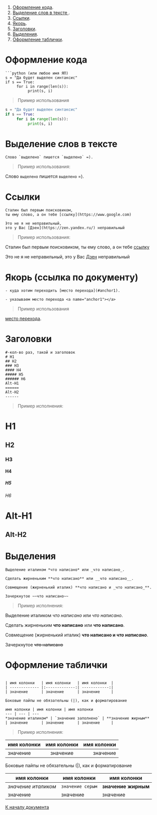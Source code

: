<a name="start"></a>
1. [Оформление кода](#anchor1).
2. [Выделение слов в тексте ](#anchor2).
3. [Ссылки](#anchor3).
4. [Якорь](#anchor4).
5. [Заголовки](#anchor5).
6. [Выделения](#anchor6).
7. [Оформление таблички](#anchor7).




<a name="anchor1"></a>
# Оформление кода 
```
```python (или любое имя ЯП)
s = "Да будет выделен синтаксис"
if s == True:
     for i in range(len(s)):
          print(s, i)
```
> Пример использования

```python
s = "Да будет выделен синтаксис"
if s == True:
     for i in range(len(s)):
          print(s, i)
```
<a name="anchor2"></a>
# Выделение слов в тексте 
```
Слово `выделено` пишется `выделено` =).
```
> Пример использования:

Слово `выделено` пишется `выделено` =).

<a name="anchor3"></a>
# Ссылки 
```
Сталин был первым поисковиком,
ты ему слово, а он тебе [ссылку](https://www.google.com)

Это не я не неправильный,
это у Вас [Дзен](https://zen.yandex.ru/) неправильный
```
> Пример использования:

Сталин был первым поисковиком,
ты ему слово, а он тебе [ссылку](https://www.google.com)

Это не я не неправильный,
это у Вас [Дзен](https://zen.yandex.ru/) неправильный

<a name="anchor4"></a>
# Якорь (ссылка по документу)
```
- куда хотим переходить [место перехода](#anchor1).

- указываем место перехода <a name="anchor1"></a>
```
> Пример использования

<a name="anchor101"></a>
[место перехода](#anchor101).


<a name="anchor5"></a>
# Заголовки
```
#-кол-во раз, такой и заголовок
# H1 
## H2
### H3
#### H4
##### H5
###### H6
Alt-H1 
======
Alt-H2
------
```
>Пример исполнения:
# H1 
## H2
### H3
#### H4
##### H5
###### H6
Alt-H1 
======
Alt-H2
------

<a name="anchor6"></a>
# Выделения 
```
Выделение италиком *что написано* или _что написано_.

Сделать жирненьким **что написано** или __что написано__.

Совмещение (жирненький италик) **что написано и _что написано_**.

Зачеркнутое ~~что написано~~
```
>Пример исполнения:

Выделение италиком *что написано* или _что написано_.

Сделать жирненьким **что написано** или __что написано__.

Совмещение (жирненький италик) **что написано и _что написано_**.

Зачеркнутое ~~что написано~~

<a name="anchor7"></a>
# Оформление таблички 
```

| имя колонки   | имя колонки   | имя колонки  |
| ------------- |:-------------:| ------------:|
| значение      | значение      | значение     |

Боковые пайпы не обязательны (|), как и форматирование

имя колонки | имя колонки | имя колонки
--- | --- | ---
*значение италиком* | `значение заполнено` | **значение жирным**
| значение      | значение      | значение     |
```
> Пример исполнения:

| имя колонки   | имя колонки   | имя колонки  |
| ------------- |:-------------:| ------------:|
| значение      | значение      | значение     |

Боковые пайпы не обязательны (|), как и форматирование

имя колонки | имя колонки | имя колонки
--- | --- | ---
*значение италиком* | `значение серым` | **значение жирным**
| значение      | значение      | значение     |



[К началу документа](#start)
